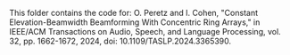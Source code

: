 
This folder contains the code for:
O. Peretz and I. Cohen, "Constant Elevation-Beamwidth Beamforming With Concentric Ring Arrays," in IEEE/ACM Transactions on Audio, Speech, and Language Processing, vol. 32, pp. 1662-1672, 2024, doi: 10.1109/TASLP.2024.3365390. 

